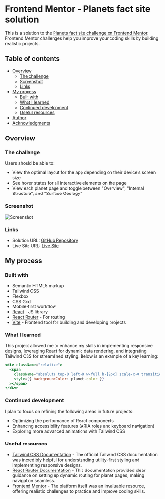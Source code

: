 # Frontend Mentor - Planets fact site solution

This is a solution to the [Planets fact site challenge on Frontend Mentor](https://www.frontendmentor.io/challenges/planets-fact-site-gazqN8w_f). Frontend Mentor challenges help you improve your coding skills by building realistic projects.

## Table of contents

- [Overview](#overview)
  - [The challenge](#the-challenge)
  - [Screenshot](#screenshot)
  - [Links](#links)
- [My process](#my-process)
  - [Built with](#built-with)
  - [What I learned](#what-i-learned)
  - [Continued development](#continued-development)
  - [Useful resources](#useful-resources)
- [Author](#author)
- [Acknowledgments](#acknowledgments)

## Overview

### The challenge

Users should be able to:

- View the optimal layout for the app depending on their device's screen size
- See hover states for all interactive elements on the page
- View each planet page and toggle between "Overview", "Internal Structure", and "Surface Geology"

### Screenshot

![Screenshot](./screenshot.jpg)

### Links

- Solution URL: [GitHub Repository](https://github.com/margaux-works/planets-fact-site)
- Live Site URL: [Live Site](https://your-live-site-url.com)

## My process

### Built with

- Semantic HTML5 markup
- Tailwind CSS
- Flexbox
- CSS Grid
- Mobile-first workflow
- [React](https://reactjs.org/) - JS library
- [React Router](https://reactrouter.com/) - For routing
- [Vite](https://vitejs.dev/) - Frontend tool for building and developing projects

### What I learned

This project allowed me to enhance my skills in implementing responsive designs, leveraging React for dynamic data rendering, and integrating Tailwind CSS for streamlined styling. Below is an example of a key learning:

```jsx
<div className="relative">
  <span
    className="absolute top-0 left-0 w-full h-[2px] scale-x-0 transition-transform duration-300 origin-left"
    style={{ backgroundColor: planet.color }}
  ></span>
</div>
```

### Continued development

I plan to focus on refining the following areas in future projects:

- Optimizing the performance of React components
- Enhancing accessibility features (ARIA roles and keyboard navigation)
- Exploring more advanced animations with Tailwind CSS

### Useful resources

- [Tailwind CSS Documentation](https://tailwindcss.com/docs) - The official Tailwind CSS documentation was incredibly helpful for understanding utility-first styling and implementing responsive designs.
- [React Router Documentation](https://reactrouter.com/) - This documentation provided clear guidance on setting up dynamic routing for planet pages, making navigation seamless.
- [Frontend Mentor](https://www.frontendmentor.io/) - The platform itself was an invaluable resource, offering realistic challenges to practice and improve coding skills.
